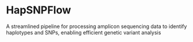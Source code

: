 # HapSNPFlow
A streamlined pipeline for processing amplicon sequencing data to identify haplotypes and SNPs, enabling efficient genetic variant analysis
